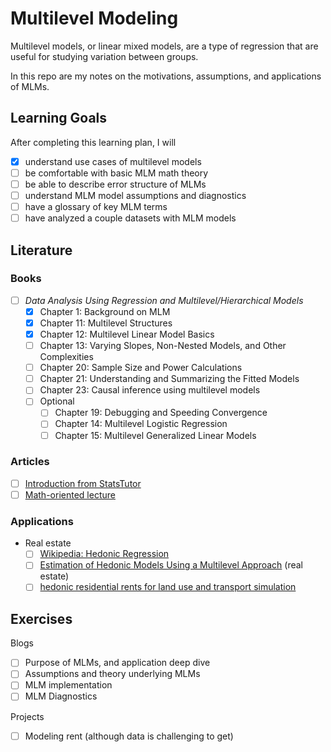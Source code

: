 # Multilevel Modeling

Multilevel models, or linear mixed models, are a type of regression that are useful for studying variation between groups. 

In this repo are my notes on the motivations, assumptions, and applications of MLMs. 

## Learning Goals

After completing this learning plan, I will

- [x] understand use cases of multilevel models
- [ ] be comfortable with basic MLM math theory
- [ ] be able to describe error structure of MLMs
- [ ] understand MLM model assumptions and diagnostics
- [ ] have a glossary of key MLM terms
- [ ] have analyzed a couple datasets with MLM models

## Literature 

### Books 

- [ ] _Data Analysis Using Regression and Multilevel/Hierarchical Models_
    - [x] Chapter 1: Background on MLM
    - [x] Chapter 11: Multilevel Structures
    - [x] Chapter 12: Multilevel Linear Model Basics
    - [ ] Chapter 13: Varying Slopes, Non-Nested Models, and Other Complexities
    - [ ] Chapter 20: Sample Size and Power Calculations
    - [ ] Chapter 21: Understanding and Summarizing the Fitted Models
    - [ ] Chapter 23: Causal inference using multilevel models
    - [ ] Optional
        - [ ] Chapter 19: Debugging and Speeding Convergence
        - [ ] Chapter 14: Multilevel Logistic Regression
        - [ ] Chapter 15: Multilevel Generalized Linear Models

### Articles
        
- [ ] [Introduction from StatsTutor](http://www.statstutor.ac.uk/resources/uploaded/multilevelmodelling.pdf)
- [ ] [Math-oriented lecture](http://www2.stat.duke.edu/~sayan/Sta613/2018/lec/LMM.pdf)

### Applications

- Real estate
    - [ ] [Wikipedia: Hedonic Regression](https://en.wikipedia.org/wiki/Hedonic_regression)
    - [ ] [Estimation of Hedonic Models Using a Multilevel Approach](https://link.springer.com/content/pdf/10.1007/BF03399271.pdf) (real estate)
    - [ ] [hedonic residential rents for land use and transport simulation](https://www.jtlu.org/index.php/jtlu/article/download/117/117)

## Exercises

Blogs 
- [ ] Purpose of MLMs, and application deep dive
- [ ] Assumptions and theory underlying MLMs
- [ ] MLM implementation
- [ ] MLM Diagnostics

Projects
- [ ] Modeling rent (although data is challenging to get)
